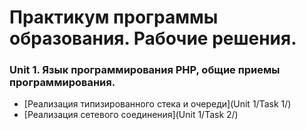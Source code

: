 # Практикум программы образования. Рабочие решения.

### Unit 1. Язык программирования PHP, общие приемы программирования.

* [Реализация типизированного стека и очереди](Unit 1/Task 1/)
* [Реализация сетевого соединения](Unit 1/Task 2/)
